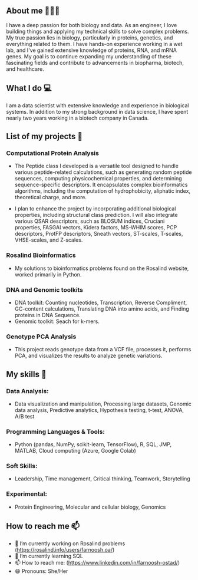 ## About me 👋👩‍💻
I have a deep passion for both biology and data. As an engineer, I love building things and applying my technical skills to solve complex problems. My true passion lies in biology, particularly in  proteins, genetics, and everything related to them. I have hands-on experience working in a wet lab, and I've gained extensive knowledge of proteins, RNA, and mRNA genes. My goal is to continue expanding my understanding of these fascinating fields and contribute to advancements in biopharma, biotech, and healthcare.
## What I do 💻
I am a data scientist with extensive knowledge and experience in biological systems. In addition to my strong background in data science, I have spent nearly two years working in a biotech company in Canada.
## List of my projects 📑

### Computational Protein Analysis

* The Peptide class I developed is a versatile tool designed to handle various peptide-related calculations, such as generating random peptide sequences, computing physicochemical properties, and determining sequence-specific descriptors. It encapsulates complex bioinformatics algorithms, including the computation of hydrophobicity, aliphatic index, theoretical charge, and more. 

* I plan to enhance the project by incorporating additional biological properties, including structural class prediction. I will also integrate various QSAR descriptors, such as BLOSUM indices, Cruciani properties, FASGAI vectors, Kidera factors, MS-WHIM scores, PCP descriptors, ProtFP descriptors, Sneath vectors, ST-scales, T-scales, VHSE-scales, and Z-scales.

### Rosalind Bioinformatics
* My solutions to bioinformatics problems found on the Rosalind website, worked primarily in Python.

### DNA and Genomic toolkits 

* DNA toolkit: Counting nucleotides, Transcription, Reverse Compliment, GC-content calculations, Translating DNA into amino acids, and Finding proteins in DNA Sequence.
* Genomic toolkit: Seach for k-mers.

### Genotype PCA Analysis

* This project reads genotype data from a VCF file, processes it, performs PCA, and visualizes the results to analyze genetic variations.



## My skills 📜

### Data Analysis:
* Data visualization and manipulation, Processing large datasets, Genomic data analysis, Predictive analytics, Hypothesis testing, t-test, ANOVA, A/B test
### Programming Languages & Tools:
* Python (pandas, NumPy, scikit-learn, TensorFlow), R, SQL, JMP, MATLAB, Cloud computing (Azure, Google Colab)
### Soft Skills:
* Leadership, Time management, Critical thinking, Teamwork, Storytelling
### Experimental:
* Protein Engineering, Molecular and cellular biology, Genomics

## How to reach me 📫
- 🔭 I’m currently working on Rosalind problems (https://rosalind.info/users/farnoosh.oa/)
- 🌱 I’m currently learning SQL
- 📫 How to reach me: (https://www.linkedin.com/in/farnoosh-ostad/)
- 😄 Pronouns: She/Her

